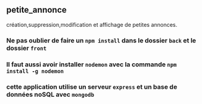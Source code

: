 ## petite_annonce

création,suppression,modification et affichage de petites annonces.



### Ne pas oublier de faire un `npm install` dans le dossier `back` et le dossier `front`
### Il faut aussi avoir installer ``nodemon`` avec la commande `npm install -g nodemon`

### cette application utilise un serveur `express` et un base de données noSQL avec `mongodb`
